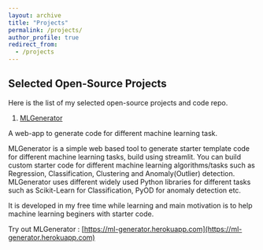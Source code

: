 ```yaml
---
layout: archive
title: "Projects"
permalink: /projects/
author_profile: true
redirect_from: 
  - /projects
---
```


Selected Open-Source Projects
-----------------------------
Here is the list of my selected open-source projects and code repo.

1. [MLGenerator](https://github.com/durgeshsamariya/MLgenerator)

A web-app to generate code for different machine learning task. 

MLGenerator is a simple web based tool to generate starter template code for different machine learning tasks, build using streamlit. You can build custom starter code for different machine learning algorithms/tasks such as Regression, Classification, Clustering and Anomaly(Outlier) detection. MLGenerator uses different widely used Python libraries for different tasks such as Scikit-Learn for Classification, PyOD for anomaly detection etc.

It is developed in my free time while learning and main motivation is to help machine learning beginers with starter code.

Try out MLGenerator : [https://ml-generator.herokuapp.com](https://ml-generator.herokuapp.com)


